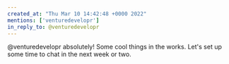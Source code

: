 ```yaml
---
created_at: "Thu Mar 10 14:42:48 +0000 2022"
mentions: ['venturedevelopr']
in_reply_to: @venturedevelopr
---
```


@venturedevelopr absolutely! Some cool things in the works. Let's set up some time to chat in the next week or two.